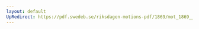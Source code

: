 ```yaml
---
layout: default
UpRedirect: https://pdf.swedeb.se/riksdagen-motions-pdf/1869/mot_1869__ak__00112/mot_1869__ak__00112_001.pdf
---
```

